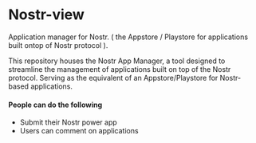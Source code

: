 # Nostr-view 
Application manager for Nostr. ( the Appstore / Playstore for applications built ontop of Nostr protocol ).

This repository houses the Nostr App Manager, a tool designed to streamline the management of applications built on top of the Nostr protocol. Serving as the equivalent of an Appstore/Playstore for Nostr-based applications.

#### People can do the following 

* Submit their Nostr power app
* Users can comment on applications 
